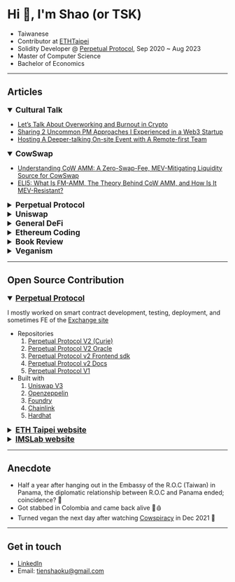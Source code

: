 <style>
.toggle-title {
    font-size: 1.25em;
    font-weight: bold;
}
</style>

# Hi 👋, I'm Shao (or TSK)

- Taiwanese
- Contributor at [ETHTaipei](https://ethtaipei.org/)
- Solidity Developer @ [Perpetual Protocol](https://perp.com/), Sep 2020 ~ Aug 2023
- Master of Computer Science
- Bachelor of Economics

---

## Articles

<details open>
<summary class="toggle-title">
Cultural Talk
</summary>

- [Let’s Talk About Overworking and Burnout in Crypto](https://medium.com/taipei-ethereum-meetup/lets-talk-about-overworking-and-burnout-in-crypto-d995ceb96957)
- [Sharing 2 Uncommon PM Approaches I Experienced in a Web3 Startup](https://tienshaoku.medium.com/sharing-2-less-common-pm-approaches-i-had-in-a-web3-startup-c65fa245366b)
- [Hosting A Deeper-talking On-site Event with A Remote-first Team](https://tienshaoku.medium.com/hosting-a-deeper-talking-on-site-event-with-a-remote-first-team-b288e1b30d63)
</details>

<details open>
<summary class="toggle-title">
CowSwap
</summary>

- [Understanding CoW AMM: A Zero-Swap-Fee, MEV-Mitigating Liquidity Source for CowSwap](https://medium.com/taipei-ethereum-meetup/understanding-cow-amm-a-zero-swap-fee-mev-mitigating-liquidity-source-for-cowswap-25f8cb1e8b78)
- [ELI5: What Is FM-AMM, The Theory Behind CoW AMM, and How Is It MEV-Resistant?](https://medium.com/taipei-ethereum-meetup/eli5-what-is-fm-amm-the-theory-behind-cow-amm-and-how-is-it-mev-resistant-53d1960324c0)
</details>

<details>
<summary class="toggle-title">
Perpetual Protocol
</summary>

- [How Block-based Funding Payments are Implemented On Perp v2](https://medium.com/perpetual-protocol/how-block-based-funding-payment-is-implemented-on-perp-v2-20cfd5057384)
- [Block-based Funding Payment On Perp v2](https://medium.com/perpetual-protocol/block-based-funding-payment-on-perp-v2-35527094635e)
- [Perp v2 Liquidation Mechanism Update](https://medium.com/perpetual-protocol/perp-v2-liquidation-mechanism-update-7cb960524f96)
- [Analysing merging the funding rate of a perpetual contract into x\*y = k](https://medium.com/@tienshaoku/note-1-defi-analysing-merging-the-funding-rate-of-a-perpetual-contract-into-x-y-k-90bdd301cfbf)
</details>

<details>
<summary class="toggle-title">
Uniswap
</summary>

- [Uniswap V3 Features Explained in Depth](https://medium.com/taipei-ethereum-meetup/uniswap-v3-features-explained-in-depth-178cfe45f223)
- [Uniswap v3 Maths Explained: Capital Efficiency](https://medium.com/@tienshaoku/uniswap-v3-maths-explained-capital-efficiency-86257c44405a)
- [A Guide on Uniswap v3 TWAP Oracle](https://medium.com/@tienshaoku/a-guide-on-uniswap-v3-twap-oracle-2aa74a4a97c5)
- [Uniswap v2 實作 : 從創建交易對到 Ether 換 Dai 投入 Compound](https://medium.com/taipei-ethereum-meetup/uniswap-v2-implementation-and-combination-with-compound-262ff338efa)
- [Uniswap 解析：恆定乘積做市商模型 Constant Product Market Maker Model 的 Vyper 實作](https://medium.com/taipei-ethereum-meetup/uniswap-explanation-constant-product-market-maker-model-in-vyper-dff80b8467a1)
</details>

<details>
<summary class="toggle-title">
General DeFi
</summary>

- [Clarifying ERC-1271: Smart Contract Signature Verification](https://medium.com/taipei-ethereum-meetup/clarifications-on-erc-1271-smart-contract-signature-verification-and-signing-cd5c2fb7ac1b)
- [EIP-4626 Inflation/ Sandwich Attack Deep Dive And How to Solve It](https://medium.com/@tienshaoku/eip-4626-inflation-sandwich-attack-deep-dive-and-how-to-solve-it-9e3e320cc3f1)
- [Charm’s Alpha Vault, the Minimalist Uniswap v3 LP Strategy](https://medium.com/@tienshaoku/charms-alpha-vault-the-minimalist-uniswap-v3-lp-strategy-23a059c924b)
- [Parsec.finance, the One-stop Customizable DeFi Analytics](https://medium.com/@tienshaoku/parsec-finance-the-one-stop-customizable-defi-analytics-e03f29a30ac0)
- [A Failed Improvement Proposal on UXD Protocol](https://medium.com/@tienshaoku/an-improvement-scheme-on-uxd-protocol-84f7e7799740)
</details>

<details>
<summary class="toggle-title">
Ethereum Coding
</summary>

- [Let’s Capture The Flag! Etheruem CTF Tutorial 從零開始破解智能合約漏洞！](https://medium.com/taipei-ethereum-meetup/lets-capture-the-flag-etheruem-ctf-tutorial-%E5%BE%9E%E9%9B%B6%E9%96%8B%E5%A7%8B%E7%A0%B4%E8%A7%A3%E6%99%BA%E8%83%BD%E5%90%88%E7%B4%84%E6%BC%8F%E6%B4%9E-8b2de7ee9864)
- [類 Python 的合約語言 Vyper 開發入門：與 Solidity 差異、用 Truffle 部署、ERC20 賣幣合約實做](https://medium.com/taipei-ethereum-meetup/introduction-and-development-guide-to-vyper-the-python-like-smart-contract-language-9d7a94fba22c)
- [Web3 Java 開發：用 Geth、Ganache 及 Infura 測試和 Smart Contract 互動](https://medium.com/taipei-ethereum-meetup/web3-java-%E9%96%8B%E7%99%BC-%E7%94%A8-geth-ganache-%E5%8F%8A-infura-%E6%B8%AC%E8%A9%A6%E5%92%8C-smart-contract-%E4%BA%92%E5%8B%95-b3740b4328a3)
</details>

<details>
<summary class="toggle-title">
Book Review
</summary>

- [2024 下半年書單：社會議題、商學、人類情愛、健康](https://tienshaoku.medium.com/2024-%E4%B8%8B%E5%8D%8A%E5%B9%B4%E6%9B%B8%E5%96%AE-%E7%A4%BE%E6%9C%83%E8%AD%B0%E9%A1%8C-%E5%95%86%E5%AD%B8-%E4%BA%BA%E9%A1%9E%E6%83%85%E6%84%9B-%E5%81%A5%E5%BA%B7-5d8299ff7067)
- [2024 上半年書單：藝術、創意與創業、社會文化、小說、生產力、大自然](https://medium.com/@tienshaoku/2024-%E4%B8%8A%E5%8D%8A%E5%B9%B4%E6%9B%B8%E5%96%AE-%E8%97%9D%E8%A1%93-%E5%89%B5%E6%84%8F%E8%88%87%E5%89%B5%E6%A5%AD-%E7%A4%BE%E6%9C%83%E6%96%87%E5%8C%96-%E5%B0%8F%E8%AA%AA-%E7%94%9F%E7%94%A2%E5%8A%9B-%E5%A4%A7%E8%87%AA%E7%84%B6-7f84ca2ae3c2)
- [2023 書單：軟體工作、小說、社會議題、身心健康、傳記](https://tienshaoku.medium.com/2023-%E6%9B%B8%E5%96%AE-%E8%BB%9F%E9%AB%94%E5%B7%A5%E4%BD%9C-%E5%B0%8F%E8%AA%AA-%E7%A4%BE%E6%9C%83%E8%AD%B0%E9%A1%8C-%E8%BA%AB%E5%BF%83%E5%81%A5%E5%BA%B7-%E5%82%B3%E8%A8%98-b34a9ddc4201)
- [失業無所事事三個月的書單：矽谷文化、傳記、社會文化、漫畫](https://tienshaoku.medium.com/%E5%A4%B1%E6%A5%AD%E7%84%A1%E6%89%80%E4%BA%8B%E4%BA%8B%E4%B8%89%E5%80%8B%E6%9C%88%E7%9A%84%E9%96%B1%E8%AE%80%E6%B8%85%E5%96%AE-%E7%9F%BD%E8%B0%B7%E6%96%87%E5%8C%96-%E5%82%B3%E8%A8%98-%E7%A4%BE%E6%9C%83%E6%96%87%E5%8C%96-%E6%BC%AB%E7%95%AB-72b38a36c6a2)
- [2022 下半年書單： 科技、週末休息、人物傳記、多元性別與角色](https://medium.com/@tienshaoku/2022-%E4%B8%8B%E5%8D%8A%E5%B9%B4%E6%9B%B8%E5%96%AE-285a55c3387b)
- [2022 上半年書單：複習 2008 金融海嘯、女性故事、自我成長](https://medium.com/@tienshaoku/2022-%E4%B8%8A%E5%8D%8A%E5%B9%B4%E6%9B%B8%E5%96%AE-c65e2546be46)
- [2021 書單：時間的複利效應、有意識的習慣改變、比特幣與區塊鏈](https://medium.com/@tienshaoku/2021-%E6%9B%B8%E5%96%AE-28fc9e251848)
</details>

<details>
<summary class="toggle-title">
Veganism
</summary>

- [一個不完美 Vegan (+Freegan) 的飲食與生活哲學／歪理分享](https://tienshaoku.medium.com/%E4%B8%80%E5%80%8B%E4%B8%8D%E5%AE%8C%E7%BE%8E-vegan-freegan-%E7%9A%84%E9%A3%B2%E9%A3%9F%E8%88%87%E7%94%9F%E6%B4%BB%E5%93%B2%E5%AD%B8-%E6%AD%AA%E7%90%86%E5%88%86%E4%BA%AB-f3fdd30bd02b)
- [關於吃素的健康疑慮淺談，與這問題對素食者來說真的重要嗎？](https://tienshaoku.medium.com/%E9%97%9C%E6%96%BC%E5%90%83%E7%B4%A0%E7%9A%84%E5%81%A5%E5%BA%B7%E7%96%91%E6%85%AE%E6%B7%BA%E8%AB%87-%E8%88%87%E9%80%99%E5%95%8F%E9%A1%8C%E5%B0%8D-vegan-%E4%BE%86%E8%AA%AA%E7%9C%9F%E7%9A%84%E9%87%8D%E8%A6%81%E5%97%8E-78f75dbbb16b)
</details>

---

## Open Source Contribution

<details open>
<summary class="toggle-title">
<a href="https://perp.com/">Perpetual Protocol</a>
</summary>

I mostly worked on smart contract development, testing, deployment, and sometimes FE of the [Exchange site](https://app.perp.com/)

- Repositories
  1. [Perpetual Protocol V2 (Curie)](https://github.com/perpetual-protocol/perp-curie-contract)
  2. [Perpetual Protocol V2 Oracle](https://github.com/perpetual-protocol/perp-oracle-contract)
  3. [Perpetual Protocol v2 Frontend sdk](https://github.com/perpetual-protocol/sdk-curie)
  4. [Perpetual Protocol v2 Docs](https://github.com/perpetual-protocol/perp-docs)
  5. [Perpetual Protocol V1](https://github.com/perpetual-protocol/perpetual-protocol)
- Built with
  1. [Uniswap V3](https://www.npmjs.com/package/@uniswap/v3-core)
  2. [Openzeppelin](https://www.npmjs.com/package/@openzeppelin/contracts)
  3. [Foundry](https://github.com/foundry-rs/foundry)
  4. [Chainlink](https://www.npmjs.com/package/@chainlink/contracts)
  5. [Hardhat](https://www.npmjs.com/package/hardhat)
  </details>

<details>
<summary class="toggle-title">
<a href="https://ethtaipei.org/">ETH Taipei website</a>
</summary>

The website of ETH Taipei, an annual Ethereum Dev-focused Conference and a local ETH community.

- Repository: [Click Me](https://github.com/ETHTaipei/ETH-Taipei-Website)
- Built with: Next.js and Typescript
</details>

<details>
<summary class="toggle-title">
<a href="https://www.imslab.org/">IMSLab website</a>
</summary>

A responsive website (RWD) for my lab during the master program

- Repository: [Click Me](https://github.com/ncku-imslab/ncku-imslab.github.io)
- Built with: React, Tachyons(Functional CSS), and Github Actions
</details>

---

## Anecdote

- Half a year after hanging out in the Embassy of the R.O.C (Taiwan) in Panama, the diplomatic relationship between R.O.C and Panama ended; coincidence? 🤔
- Got stabbed in Colombia and came back alive 🔪🩸
- Turned vegan the next day after watching [Cowspiracy](https://www.cowspiracy.com/) in Dec 2021 🌱

---

## Get in touch

- [LinkedIn](https://www.linkedin.com/in/tienshaoku/)
- Email: tienshaoku@gmail.com

